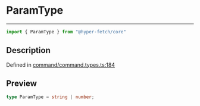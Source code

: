 

# ParamType

<div class="api-docs__separator" data-reactroot="">

---

</div><div class="api-docs__import" data-reactroot="">

```ts
import { ParamType } from "@hyper-fetch/core"
```

</div><div class="api-docs__section">

## Description

</div><div class="api-docs__description"><span class="api-docs__do-not-parse">



</span></div><p class="api-docs__definition">

Defined in [command/command.types.ts:184](https://github.com/BetterTyped/hyper-fetch/blob/4197368e/packages/core/src/command/command.types.ts#L184)

</p><div class="api-docs__section">

## Preview

</div><div class="api-docs__preview type single">

```ts
type ParamType = string | number;
```

</div>